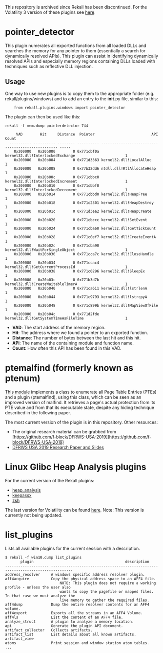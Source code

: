 This repository is archived since Rekall has been discontinued. For the Volatility 3 version of these plugins see [here](https://github.com/f-block/volatility-plugins).

# pointer_detector

This plugin numerates all exported functions from all loaded DLLs and searches the memory for any pointer to them (essentially a search for dynamically resolved APIs). This plugin can assist in identifying dynamically resolved APIs and especially memory regions containing DLLs loaded with techniques such as reflective DLL injection.

## Usage

One way to use new plugins is to copy them to the appropriate folder (e.g. rekall/plugins/windows) and to add an entry to the __init__.py file, similar to this:
```
    from rekall.plugins.windows import pointer_detector
```

The plugin can then be used like this:

```
rekall -f mem.dump pointerdetector 744

     VAD        Hit     Distance  Pointer                          API                         Count
  ---------- ---------- -------- ---------- -------------------------------------------------- -----
    0x200000   0x20b000        0 0x771cbf0a kernel32.dll!InterlockedExchange                       1
    0x200000   0x20b004        0 0x771d3363 kernel32.dll!LocalAlloc                                1
    0x200000   0x20b008        0 0x77b32dd6 ntdll.dll!RtlAllocateHeap                              1
    0x200000   0x20b00c        0 0x771cbbc0 kernel32.dll!InterlockedIncrement                      1
    0x200000   0x20b010        0 0x771cbbf0 kernel32.dll!InterlockedDecrement                      1
    0x200000   0x20b014        0 0x771cbbd0 kernel32.dll!HeapFree                                  1
    0x200000   0x20b018        0 0x771c2301 kernel32.dll!HeapDestroy                               1
    0x200000   0x20b01c        0 0x771d3ea2 kernel32.dll!HeapCreate                                1
    0x200000   0x20b020        0 0x771cbccc kernel32.dll!SetEvent                                  1
    0x200000   0x20b024        0 0x771cba60 kernel32.dll!GetTickCount                              1
    0x200000   0x20b028        0 0x771c0ef7 kernel32.dll!CreateEventA                              1
    0x200000   0x20b02c        0 0x771cba90 kernel32.dll!WaitForSingleObject                       1
    0x200000   0x20b030        0 0x771cca7c kernel32.dll!CloseHandle                               1
    0x200000   0x20b034        0 0x771ccac4 kernel32.dll!GetCurrentProcessId                       1
    0x200000   0x20b038        0 0x771c0296 kernel32.dll!SleepEx                                   1
    0x200000   0x20b03c        0 0x771b3d7b kernel32.dll!CreateWaitableTimerA                      1
    0x200000   0x20b040        0 0x771ca611 kernel32.dll!lstrlenA                                  1
    0x200000   0x20b044        0 0x771c9793 kernel32.dll!lstrcpyA                                  1
    0x200000   0x20b048        0 0x771c899b kernel32.dll!MapViewOfFile                             1
    0x200000   0x20b04c        0 0x771d2fde kernel32.dll!GetSystemTimeAsFileTime                   1
```

- **VAD**: The start address of the memory region.
- **Hit**: The address where we found a pointer to an exported function.
- **Distance**: The number of bytes between the last hit and this hit.
- **API**: The name of the containing module and function name.
- **Count**: How often this API has been found in this VAD.


# ptemalfind (formerly known as ptenum)
[This module](ptenum.py) implements a class to enumerate all Page Table Entries (PTEs) and a plugin (ptemalfind), using this class, which can be seen as an improved version of
malfind. It retrieves a page's actual protection from its PTE value and from that its executable state, despite any hiding technique described in the following paper.

The most current version of the plugin is in this repository. Other resources:
- The original research material can be grabbed from [https://github.com/f-block/DFRWS-USA-2019](https://github.com/f-block/DFRWS-USA-2019)
- [DFRWS USA 2019 Research Paper and Slides](https://www.dfrws.org/conferences/dfrws-usa-2019/sessions/windows-memory-forensics-detecting-unintentionally-hidden)

# Linux Glibc Heap Analysis plugins

For the current version of the Rekall plugins:
- [heap_analysis](https://github.com/google/rekall/blob/master/rekall-core/rekall/plugins/linux/heap_analysis.py)
- [keepassx](https://github.com/google/rekall/blob/master/rekall-core/rekall/plugins/linux/keepassx.py)
- [zsh](https://github.com/google/rekall/blob/master/rekall-core/rekall/plugins/linux/zsh.py)

The last version for Volatility can be found [here](https://github.com/volatilityfoundation/community/tree/master/FrankBlock). Note: This version is currently not being updated.

# list_plugins

Lists all available plugins for the current session with a description.

```
$ rekall -f win10.dump list_plugins
       plugin                                          description                                   
-------------------- --------------------------------------------------------------------------------
address_resolver     A windows specific address resolver plugin.                                     
aff4acquire          Copy the physical address space to an AFF4 file.                                
                         NOTE: This plugin does not require a working profile - unless the user also 
                         wants to copy the pagefile or mapped files. In that case we must analyze the
                         live memory to gather the required files.                                   
aff4dump             Dump the entire resolver contents for an AFF4 volume.                           
aff4export           Exports all the streams in an AFF4 Volume.                                      
aff4ls               List the content of an AFF4 file.                                               
analyze_struct       A plugin to analyze a memory location.                                          
api                  Generate the plugin API document.                                               
artifact_collector   Collects artifacts.                                                             
artifact_list        List details about all known artifacts.                                         
artifact_view                                                                                        
atoms                Print session and window station atom tables.                                   
...
```
